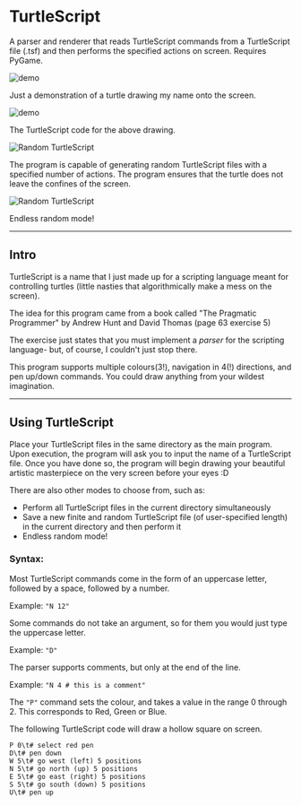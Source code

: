 # TurtleScript
A parser and renderer that reads TurtleScript commands from a TurtleScript file (.tsf) and then performs the specified actions on screen. Requires PyGame.

![demo](https://github.com/Nytra/TurtleScript/blob/master/assets/demo1.gif)

Just a demonstration of a turtle drawing my name onto the screen.

![demo](https://github.com/Nytra/TurtleScript/blob/master/assets/yeah_comments.png)

The TurtleScript code for the above drawing.

![Random TurtleScript](https://github.com/Nytra/TurtleScript/blob/master/assets/random.png)

The program is capable of generating random TurtleScript files with a specified number of actions. The program ensures that the turtle does not leave the confines of the screen.

![Random TurtleScript](https://github.com/Nytra/TurtleScript/blob/master/assets/demo2.gif)

Endless random mode!

---

## Intro

TurtleScript is a name that I just made up for a scripting language meant for controlling turtles (little nasties that algorithmically make a mess on the screen).

The idea for this program came from a book called "The Pragmatic Programmer" by Andrew Hunt and David Thomas (page 63 exercise 5)

The exercise just states that you must implement a *parser* for the scripting language- but, of course, I couldn't just stop there. 

This program supports multiple colours(3!), navigation in 4(!) directions, and pen up/down commands. You could draw anything from your wildest imagination.

---

## Using TurtleScript

Place your TurtleScript files in the same directory as the main program. Upon execution, the program will ask you to input the name of a TurtleScript file. Once you have done so, the program will begin drawing your beautiful artistic masterpiece on the very screen before your eyes :D

There are also other modes to choose from, such as:
- Perform all TurtleScript files in the current directory simultaneously
- Save a new finite and random TurtleScript file (of user-specified length) in the current directory and then perform it
- Endless random mode!

### Syntax:

Most TurtleScript commands come in the form of an uppercase letter, followed by a space, followed by a number.

Example: `"N 12"`

Some commands do not take an argument, so for them you would just type the uppercase letter.

Example: `"D"`

The parser supports comments, but only at the end of the line.

Example: `"N 4 # this is a comment"`

The `"P"` command sets the colour, and takes a value in the range 0 through 2. This corresponds to Red, Green or Blue. 

The following TurtleScript code will draw a hollow square on screen.

```
P 0\t# select red pen
D\t# pen down
W 5\t# go west (left) 5 positions
N 5\t# go north (up) 5 positions
E 5\t# go east (right) 5 positions
S 5\t# go south (down) 5 positions
U\t# pen up
```
